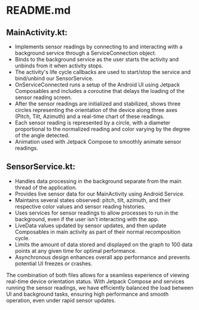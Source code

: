 # README.md

## MainActivity.kt:

- Implements sensor readings by connecting to and interacting with a background service through a ServiceConnection object.
- Binds to the background service as the user starts the activity and unbinds from it when activity stops.
- The activity's life cycle callbacks are used to start/stop the service and bind/unbind our SensorService.
- OnServiceConnected runs a setup of the Android UI using Jetpack Composables and includes a coroutine that delays the loading of the sensor reading screen.
- After the sensor readings are initialized and stabilized, shows three circles representing the orientation of the device along three axes (Pitch, Tilt, Azimuth) and a real-time chart of these readings.
- Each sensor reading is represented by a circle, with a diameter proportional to the normalized reading and color varying by the degree of the angle detected.
- Animation used with Jetpack Compose to smoothly animate sensor readings.

## SensorService.kt:

- Handles data processing in the background separate from the main thread of the application.
- Provides live sensor data for our MainActivity using Android Service.
- Maintains several states observed: pitch, tilt, azimuth, and their respective color values and sensor reading histories.
- Uses services for sensor readings to allow processes to run in the background, even if the user isn't interacting with the app.
- LiveData values updated by sensor updates, and then update Composables in main activity as part of their normal recomposition cycle.
- Limits the amount of data stored and displayed on the graph to 100 data points at any given time for optimal performance.
- Asynchronous design enhances overall app performance and prevents potential UI freezes or crashes.

The combination of both files allows for a seamless experience of viewing real-time device orientation status. With Jetpack Compose and services running the sensor readings, we have efficiently balanced the load between UI and background tasks, ensuring high performance and smooth operation, even under rapid sensor updates.
